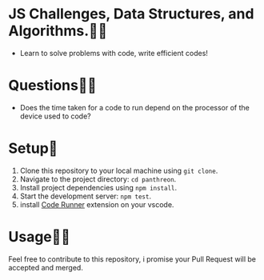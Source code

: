 # JS Challenges, Data Structures, and Algorithms.👩‍💻

- Learn to solve problems with code, write efficient codes!

# Questions🤔💭

- Does the time taken for a code to run depend on the processor of the device used to code?

# Setup🚀

1. Clone this repository to your local machine using `git clone`.
2. Navigate to the project directory: `cd panthreon`.
3. Install project dependencies using `npm install`.
4. Start the development server: `npm test`.
5. install [Code Runner](https://marketplace.visualstudio.com/items?itemName=formulahendry.code-runner) extension on your vscode.

# Usage👩‍🏭

Feel free to contribute to this repository, i promise your Pull Request will be accepted and merged.
